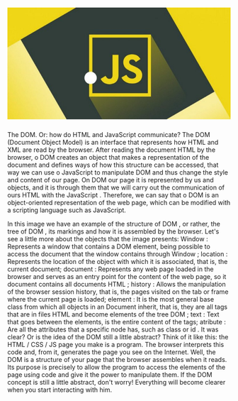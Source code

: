 <h1 align="center">
    <img alt="Trybe" src="https://github.com/luizvicentin/trybe-exercises/blob/master/exercises/Block%204:%20Introduction%20to%20JavaScript%20and%20Programming%20Logic/resources/download.jpeg" />
</h1>

The DOM. Or: how do HTML and JavaScript communicate?
The DOM (Document Object Model) is an interface that represents how HTML and XML are read by the browser. After reading the document HTML by the browser, o DOM creates an object that makes a representation of the document and defines ways of how this structure can be accessed, that way we can use o JavaScript to manipulate DOM and thus change the style and content of our page.
On DOM our page it is represented by us and objects, and it is through them that we will carry out the communication of ours HTML with the JavaScript . Therefore, we can say that o DOM is an object-oriented representation of the web page, which can be modified with a scripting language such as JavaScript.



In this image we have an example of the structure of DOM , or rather, the tree of DOM , its markings and how it is assembled by the browser. Let's see a little more about the objects that the image presents:
Window : Represents a window that contains a DOM element, being possible to access the document that the window contains through Window ;
location : Represents the location of the object with which it is associated, that is, the current document;
document : Represents any web page loaded in the browser and serves as an entry point for the content of the web page, so it document contains all documents HTML ;
history : Allows the manipulation of the browser session history, that is, the pages visited on the tab or frame where the current page is loaded;
element : It is the most general base class from which all objects in an Document inherit, that is, they are all tags that are in files HTML and become elements of the tree DOM ;
text : Text that goes between the elements, is the entire content of the tags;
atribute : Are all the attributes that a specific node has, such as class or id .
It was clear? Or is the idea of ​​the DOM still a little abstract?
Think of it like this: the HTML / CSS / JS page you make is a program. The browser interprets this code and, from it, generates the page you see on the Internet.
Well, the DOM is a structure of your page that the browser assembles when it reads. Its purpose is precisely to allow the program to access the elements of the page using code and give it the power to manipulate them.
If the DOM concept is still a little abstract, don't worry! Everything will become clearer when you start interacting with him.